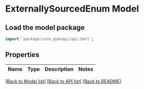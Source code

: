 # ExternallySourcedEnum Model

## Load the model package
```dart
import 'package:core_openapi/api.dart';
```

## Properties
Name | Type | Description | Notes
------------ | ------------- | ------------- | -------------

[[Back to Model list]](../README#documentation-for-models) [[Back to API list]](../README#documentation-for-api-endpoints) [[Back to README]](../README)



